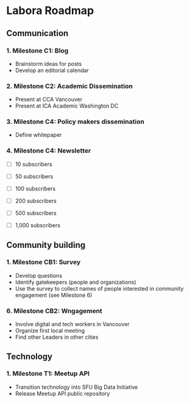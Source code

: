 # Labora Roadmap
 
## Communication
### 1. Milestone C1: Blog
- Brainstorm ideas for posts
- Develop an editorial calendar

### 2. Milestone C2: Academic Dissemination
- Present at CCA Vancouver
- Present at ICA Academic Washington DC

### 3. Milestone C4: Policy makers dissemination
- Define whitepaper

### 4. Milestone C4: Newsletter
- [ ] 10 subscribers
- [ ] 50 subscribers 
- [ ] 100 subscribers 
- [ ] 200 subscribers 
- [ ] 500 subscribers 
- [ ] 1,000 subscribers 


## Community building

### 1. Milestone CB1: Survey
- Develop questions
- Identify gatekeepers (people and organizations)
- Use the survey to collect names of people interested in community engagement (see Milestone 6)

### 6. Milestone CB2: Wngagement
- Involve digital and tech workers in Vancouver
- Organize first local meeting
- Find other Leaders in other cities

## Technology
### 1. Milestone T1: Meetup API
- Transition technology into SFU Big Data Initiative
- Release Meetup API public repository

